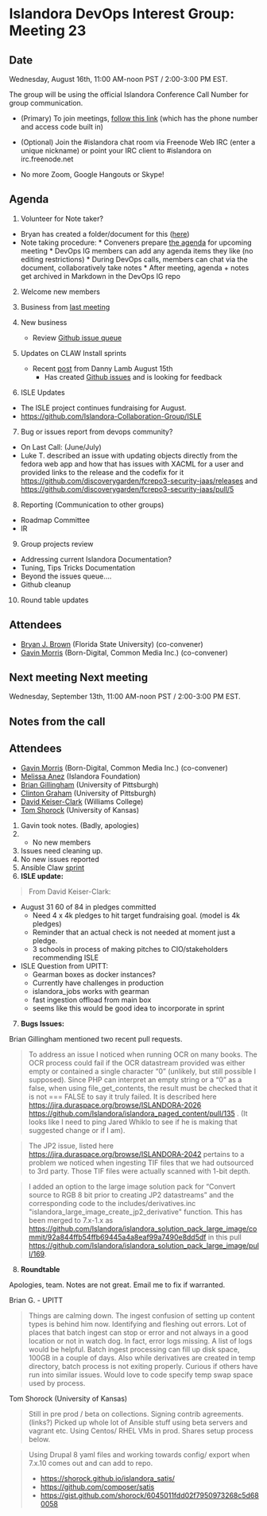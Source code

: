 # Islandora DevOps Interest Group: Meeting 23

## Date
Wednesday, August 16th, 11:00 AM-noon PST / 2:00-3:00 PM EST.

The group will be using the official Islandora Conference Call Number for group communication.

* (Primary) To join meetings, [follow this link](https://www.freeconferencecallhd.com/webrtc?phone=(641)%20715-3570&access_code=304589) (which has the phone number and access code built in)

* (Optional) Join the #islandora chat room via Freenode Web IRC (enter a unique nickname) or point your IRC client to #islandora on irc.freenode.net

* No more Zoom, Google Hangouts or Skype!

## Agenda
1. Volunteer for Note taker?
  * Bryan has created a folder/document for this ([here](http://bit.ly/devops-agenda))
  * Note taking procedure:
        * Conveners prepare [the agenda](http://bit.ly/devops-agenda) for upcoming meeting
        * DevOps IG members can add any agenda items they like (no editing restrictions)
        * During DevOps calls, members can chat via the document, collaboratively take notes
        * After meeting, agenda + notes get archived in Markdown in the DevOps IG repo

2. Welcome new members

3. Business from [last meeting](https://github.com/islandora-interest-groups/Islandora-DevOps-Interest-Group/blob/master/meetings/23.md)

4. New business
   * Review [Github issue queue](https://github.com/islandora-interest-groups/Islandora-DevOps-Interest-Group/issues)

5. Updates on CLAW Install sprints
   * Recent [post](https://groups.google.com/forum/?hl=en#!topic/islandora-dev/hZpGRlrjWwQ) from Danny Lamb August 15th
     * Has created [Github issues](https://www.google.com/url?q=https%3A%2F%2Fgithub.com%2FIslandora-CLAW%2FCLAW%2Fprojects%2F1&sa=D&sntz=1&usg=AFQjCNHRQ_ldr8tgGgi24Fjm2jkfq_7ROw) and is looking for feedback  

6. ISLE Updates
  * The ISLE project continues fundraising for August.
  * https://github.com/Islandora-Collaboration-Group/ISLE

7. Bug or issues report from devops community?
  * On Last Call: (June/July)
   * Luke T. described an issue with updating objects directly from the fedora web app and how that has issues with XACML for a user and provided links to the release and the codefix for it
  https://github.com/discoverygarden/fcrepo3-security-jaas/releases and https://github.com/discoverygarden/fcrepo3-security-jaas/pull/5

8. Reporting (Communication to other groups)
  * Roadmap Committee
  * IR

9. Group projects review
  * Addressing current Islandora Documentation?
  * Tuning, Tips Tricks Documentation
  * Beyond the issues queue....
  * Github cleanup

10. Round table updates

## Attendees
* [Bryan J. Brown](https://github.com/bryjbrown) (Florida State University) (co-convener)
* [Gavin Morris](https://github.com/g7morris) (Born-Digital, Common Media Inc.) (co-convener)


## Next meeting Next meeting
Wednesday, September 13th, 11:00 AM-noon PST / 2:00-3:00 PM EST.


## Notes from the call

## Attendees
* [Gavin Morris](https://github.com/g7morris) (Born-Digital, Common Media Inc.) (co-convener)
* [Melissa Anez](https://github.com/manez) (Islandora Foundation)
* [Brian Gillingham](https://github.com/bgilling) (University of Pittsburgh)
* [Clinton Graham](https://github.com/ctgraham) (University of Pittsburgh)
* [David Keiser-Clark](https://github.com/dwk2) (Williams College)
* [Tom Shorock](https://github.com/shorock) (University of Kansas)


1. Gavin took notes. (Badly, apologies)
2. * No new members
3. Issues need cleaning up.
4. No new issues reported
5. Ansible Claw [sprint](https://github.com/Islandora-CLAW/CLAW/projects)
6. **ISLE update:**
  > From David Keiser-Clark:
   * August 31 60 of 84 in pledges committed
     * Need 4 x 4k pledges to hit target fundraising goal. (model is 4k pledges)
     * Reminder that an actual check is not needed at moment just a pledge.
     * 3 schools in process of making pitches to CIO/stakeholders recommending ISLE
   * ISLE Question from UPITT:
     * Gearman boxes as docker instances?
     * Currently have challenges in production
     * islandora_jobs works with gearman
     * fast ingestion offload from main box
     * seems like this would be good idea to incorporate in sprint

7. **Bugs Issues:**

  Brian Gillingham mentioned two recent pull requests.

  > To address an issue I noticed when running OCR on many books.  The OCR process could fail if the OCR datastream provided was either empty or contained a single character “0” (unlikely, but still possible I supposed).  Since PHP can interpret an empty string or a “0” as a false, when using file_get_contents, the result must be checked that it is not === FALSE to say it truly failed.  It is described here https://jira.duraspace.org/browse/ISLANDORA-2026
https://github.com/Islandora/islandora_paged_content/pull/135 .  (It looks like I need to ping Jared Whiklo to see if he is making that suggested change or if I am).

  > The JP2 issue, listed here https://jira.duraspace.org/browse/ISLANDORA-2042 pertains to a problem we noticed when ingesting TIF files that we had outsourced to 3rd party.  Those TIF files were actually scanned with 1-bit depth.

  > I added an option to the large image solution pack for “Convert source to RGB 8 bit prior to creating JP2 datastreams” and the corresponding code to the includes/derivatives.inc "islandora_large_image_create_jp2_derivative" function.  This has been merged to 7.x-1.x as https://github.com/Islandora/islandora_solution_pack_large_image/commit/92a844ffb54ffb69445a4a8eaf99a7490e8dd5df in this pull https://github.com/Islandora/islandora_solution_pack_large_image/pull/169.

8. **Roundtable**

Apologies, team. Notes are not great. Email me to fix if warranted.

Brian G. - UPITT

> Things are calming down. The ingest confusion of setting up content types is behind him now. Identifying and fleshing out errors. Lot of places that batch ingest can stop or error and not always in a good location or not in watch dog. In fact, error logs missing. A list of logs would be helpful. Batch ingest processing can fill up disk space, 100GB in a couple of days. Also while derivatives are created in temp directory, batch process is not exiting properly. Curious if others have run into similar issues. Would love to code specify temp swap space used by process.

Tom Shorock (University of Kansas)

> Still in pre prod / beta on collections. Signing contrib agreements. (links?)
	Picked up whole lot of Ansible stuff using beta servers and vagrant etc. Using Centos/ RHEL VMs in prod. Shares setup process below.

> Using Drupal 8 yaml files and	working towards config/ export when 7.x.10 comes out and can add to repo.
> * https://shorock.github.io/islandora_satis/
> * https://github.com/composer/satis
> * https://gist.github.com/shorock/6045011fdd02f7950973268c5d680058
